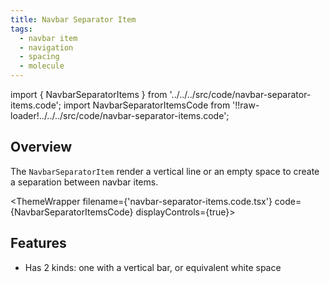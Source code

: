 ```yaml
---
title: Navbar Separator Item
tags:
  - navbar item
  - navigation
  - spacing
  - molecule
---
```


<!-- CODE IMPORTS -->

<!-- prettier-ignore -->
import { NavbarSeparatorItems } from '../../../src/code/navbar-separator-items.code';
import NavbarSeparatorItemsCode from '!!raw-loader!../../../src/code/navbar-separator-items.code';

<!-- END CODE IMPORTS -->

<DocHeader props={props}/>

## Overview

The `NavbarSeparatorItem` render a vertical line or an empty space to create a
separation between navbar items.

<!-- prettier-ignore -->
<ThemeWrapper 
  filename={'navbar-separator-items.code.tsx'} 
  code={NavbarSeparatorItemsCode}
  displayControls={true}>
  <NavbarSeparatorItems />
</ThemeWrapper>

## Features

- Has 2 kinds: one with a vertical bar, or equivalent white space
